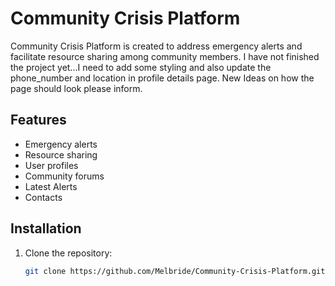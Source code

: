 # Community Crisis Platform

Community Crisis Platform is created to address emergency alerts and facilitate resource sharing among community members. I have not finished the project yet...I need to add some styling and also update the phone_number and location in profile details page.
New Ideas on how the page should look please inform. 
## Features

- Emergency alerts
- Resource sharing
- User profiles
- Community forums
- Latest Alerts
- Contacts

## Installation

1. Clone the repository:
   ```sh
   git clone https://github.com/Melbride/Community-Crisis-Platform.git
